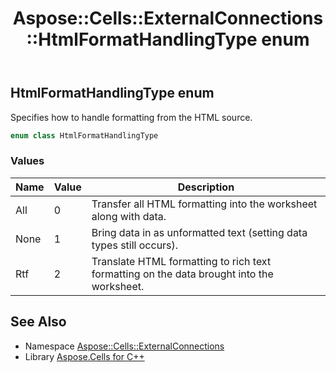 ﻿---
title: Aspose::Cells::ExternalConnections::HtmlFormatHandlingType enum
linktitle: HtmlFormatHandlingType
second_title: Aspose.Cells for C++ API Reference
description: 'Aspose::Cells::ExternalConnections::HtmlFormatHandlingType enum. Specifies how to handle formatting from the HTML source in C++.'
type: docs
weight: 1100
url: /cpp/aspose.cells.externalconnections/htmlformathandlingtype/
---
## HtmlFormatHandlingType enum


Specifies how to handle formatting from the HTML source.

```cpp
enum class HtmlFormatHandlingType
```

### Values

| Name | Value | Description |
| --- | --- | --- |
| All | 0 | Transfer all HTML formatting into the worksheet along with data. |
| None | 1 | Bring data in as unformatted text (setting data types still occurs). |
| Rtf | 2 | Translate HTML formatting to rich text formatting on the data brought into the worksheet. |

## See Also

* Namespace [Aspose::Cells::ExternalConnections](../)
* Library [Aspose.Cells for C++](../../)
